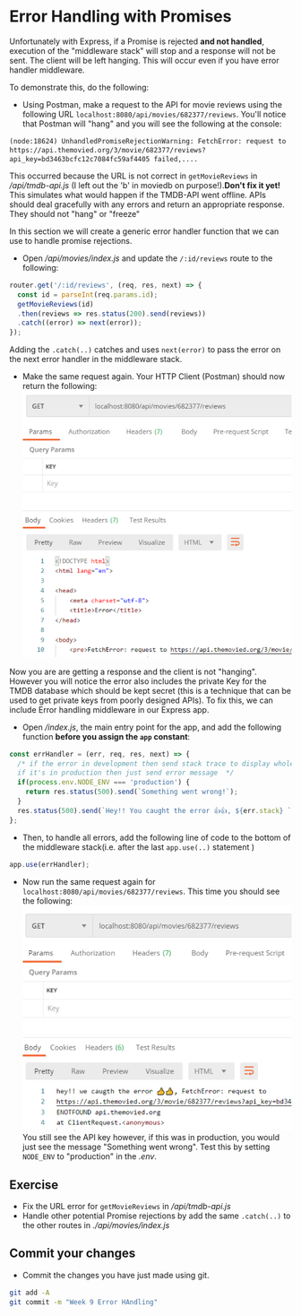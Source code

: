 # Error Handling with Promises

Unfortunately with Express, if a Promise is rejected **and not handled**, execution of the "middleware stack" will stop and a response will not be sent. The client will be left hanging. This will occur even if you have error handler middleware. 

To demonstrate this, do the following:
- Using Postman, make a request to the API  for movie reviews using the following URL ``localhost:8080/api/movies/682377/reviews``. You'll notice that Postman will "hang" and you will see the following at the console:
```
(node:18624) UnhandledPromiseRejectionWarning: FetchError: request to https://api.themovied.org/3/movie/682377/reviews?api_key=bd3463bcfc12c7084fc59af4405 failed,....
```

This occurred because the URL is not correct in ``getMovieReviews`` in */api/tmdb-api.js* (I left out the 'b' in moviedb on purpose!).**Don't fix it yet!**  
This simulates what would happen if the TMDB-API went offline. 
APIs should deal gracefully with any errors and return an appropriate response. They should not "hang" or "freeze"

In this section we will create a generic error handler function that we can use to handle promise rejections.


- Open */api/movies/index.js* and update the ``/:id/reviews`` route to the following:
```javascript
router.get('/:id/reviews', (req, res, next) => {
  const id = parseInt(req.params.id);
  getMovieReviews(id)
  .then(reviews => res.status(200).send(reviews))
  .catch((error) => next(error));
});
```

Adding the ``.catch(..)`` catches and uses ``next(error)`` to pass the error on the next error handler in the middleware stack. 
- Make the same request again. Your HTTP Client (Postman) should now return the following:  
![](./img/fail.png)

Now you are are getting a response and the client is not "hanging". However you will notice the error also includes the private Key for the TMDB database which should be kept secret (this is a technique that can be used to get private keys from poorly designed APIs). To fix this, we can include Error handling middleware in our Express app.

- Open */index.js*, the main entry point for the app, and add the following function **before you assign the ``app`` constant**:  
```javascript
const errHandler = (err, req, res, next) => {
  /* if the error in development then send stack trace to display whole error,
  if it's in production then just send error message  */
  if(process.env.NODE_ENV === 'production') {
    return res.status(500).send(`Something went wrong!`);
  }
  res.status(500).send(`Hey!! You caught the error 👍👍, ${err.stack} `);
};
```

- Then, to handle all errors, add the following line of code to the bottom of the middleware stack(i.e. after the last ``app.use(..)`` statement )
```javascript
app.use(errHandler);
```
- Now run the same request again for ``localhost:8080/api/movies/682377/reviews``. This time you should see the following:
![](./img/handler.png)
You still see the API key however, if this was in production, you would just see the message "Something went wrong". Test this by setting ``NODE_ENV`` to "production" in the *.env*.

## Exercise

- Fix the URL error for ``getMovieReviews`` in */api/tmdb-api.js*
- Handle other potential Promise rejections by add the same ``.catch(..)`` to the other routes in *./api/movies/index.js*

## Commit your changes

- Commit the changes you have just made using git.

~~~bash
git add -A
git commit -m "Week 9 Error HAndling"
~~~